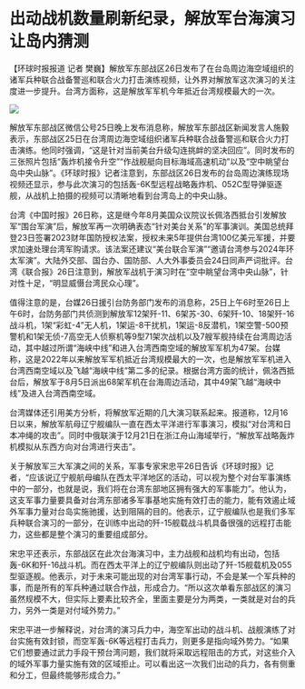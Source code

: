# 出动战机数量刷新纪录，解放军台海演习让岛内猜测

【环球时报报道 记者
樊巍】解放军东部战区26日发布了在台岛周边海空域组织的诸军兵种联合战备警巡和联合火力打击演练视频，让外界对解放军这次演习的关注度进一步提升。台湾方面称，这是解放军军机今年抵近台湾规模最大的一次。

![](https://inews.gtimg.com/newsapp_bt/0/15578488532/1000)

解放军东部战区微信公号25日晚上发布消息称，解放军东部战区新闻发言人施毅表示，东部战区25日在台湾周边海空域组织诸军兵种联合战备警巡和联合火力打击演练。他同时强调，“这是针对当前美台升级勾连挑衅的坚决回应”。同时发布的三张照片包括“轰炸机接令升空”“作战舰艇向目标海域高速机动”以及“空中眺望台岛中央山脉”。《环球时报》记者注意到，东部战区26日发布的台岛周边演练现场视频还显示，参与此次演习的包括轰-6K型远程战略轰炸机、052C型导弹驱逐舰，从战机上拍摄的视频可以清晰地看到台湾岛上的中央山脉。

台湾《中国时报》26日称，这是继今年8月美国众议院议长佩洛西抵台引发解放军“围台军演”后，解放军再一次明确表态“针对美台关系”的军事演训。美国总统拜登23日签署2023财年国防授权法案，授权未来5年提供台湾100亿美元军援，并要求加速处理台湾军购请求。该法案还建议“美台联合军演”“邀请台湾参与2024年环太军演”。大陆外交部、国台办、国防部、人大外事委员会24日同声严词批评。台湾《联合报》26日注意到，解放军战机于演习时在“空中眺望台湾中央山脉”，针对性十足，“明显威慑台湾民众心理”。

值得注意的是，台媒26日援引台防务部门发布的消息称，25日上午6时至26日上午6时，台防务部门共侦测到解放军12架歼-11、6架苏-30、6架歼-10、18架歼-16战斗机，1架“彩虹-4”无人机，1架运-8干扰机，1架运-8反潜机，1架空警-500预警机和1架无侦-7高空无人侦察机等9型71架次战机以及7艘军舰持续在台湾周边活动，其中越过所谓“海峡中线”和进入台湾西南空域的解放军军机为47架。台媒称，这是2022年以来解放军军机抵近台湾规模最大的一次，也是解放军军机进入台湾西南空域以及飞越“海峡中线”第二多的纪录。根据台湾方面的统计，佩洛西抵台后，解放军于8月5日派出68架军机在台海周边活动，其中49架飞越“海峡中线”及进入台湾西南空域。

台湾媒体还引用美方分析，将解放军近期的几大演习联系起来。报道称，12月16日以来，解放军航母辽宁舰编队一直在西太平洋进行军事演习，模拟“对台湾和日本冲绳的攻击”。同时中俄联演于12月21日在浙江舟山海域举行，“解放军战略轰炸机模拟从东西方向对台湾进行夹击”。

关于解放军三大军演之间的关系，军事专家宋忠平26日告诉《环球时报》记者，“应该说辽宁舰航母编队在西太平洋地区的活动，可以视为整个对台军事演练中的一部分，也就是说，我们将在台湾东部地区拥有强大的军事能力”。他认为，这支军事力量要具备对台湾东部诸多军事基地实施有效打击的能力，能有效遏止域外军事力量对台岛实施驰援，达到阻隔的目的。他表示，辽宁舰编队也是我们多军兵种联合演习的一部分，在训练中出动的歼-15舰载战斗机具备很强的远程打击能力，这些都是整个演习的重要组成部分。

宋忠平还表示，东部战区在此次台海演习中，主力战舰和战机均有出动，包括轰-6K和歼-16战斗机。而在西太平洋上的辽宁舰编队则出动了歼-15舰载机及055型驱逐舰。他表示，对于未来可能出现的对台湾军事行动，不会是某一个军兵种的事，而是所有的军兵种通过联合作战，形成合力。“所以这次单看东部战区的演习虽然规模不大，但实际上要素比较齐全，里面主要是分为两类，一类就是对台的兵力，另外一类是对付域外势力。”

宋忠平进一步解释说，对台湾的演习兵力中，海空军出动的战斗机、战舰演练了对台实施有效封锁，而空军轰-6K等远程打击兵力，则更多是指向域外势力。“如果它们想要通过武力手段干预台湾问题，我们就将采取远程阻击的方式，对这些介入的域外军事力量实施有效的区域拒止。可以看出这一次我们出动的兵力，各有侧重和分工，但最终能够形成合力。”

